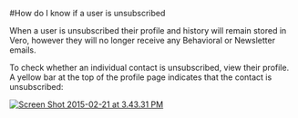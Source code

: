 #How do I know if a user is unsubscribed

When a user is unsubscribed their profile and history will remain stored in Vero, however they will no longer receive any Behavioral or Newsletter emails.

To check whether an individual contact is unsubscribed, view their profile. A yellow bar at the top of the profile page indicates that the contact is unsubscribed:

[![Screen Shot 2015-02-21 at 3.43.31 PM](https://www.getvero.com/wp-content/uploads/2015/02/Screen-Shot-2015-02-21-at-3.43.31-PM.png)](http://www.getvero.com/wp-content/uploads/2015/02/Screen-Shot-2015-02-21-at-3.43.31-PM.png)